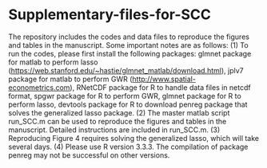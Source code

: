 # Supplementary-files-for-SCC
The repository includes the codes and data files to reproduce the figures and tables in the manuscript.  Some important notes are as follows:  (1) To run the codes, please first install the following packages:       glmnet package for matlab to perform lasso (https://web.stanford.edu/~hastie/glmnet_matlab/download.html),      jplv7 package for matlab to perform GWR (http://www.spatial-econometrics.com),      RNetCDF package for R to handle data files in netcdf format,       spgwr package for R to perform GWR,      glmnet package for R to perform lasso,      devtools package for R to download penreg package that solves the generalized lasso package. (2)  The master matlab script run_SCC.m can be used to reproduce the figures and tables in the manuscript. Detailed       instructions are included in run_SCC.m. (3)  Reproducing Figure 4 requires solving the generalized lasso, which will take several days. (4)  Please use R version 3.3.3. The compilation of package penreg may not be successful on other versions.  

